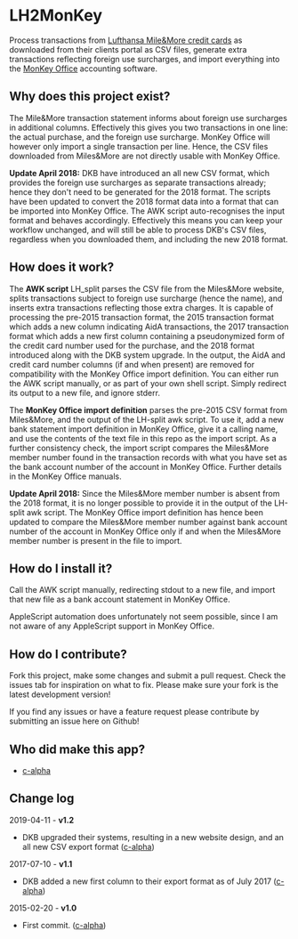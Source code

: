 LH2MonKey
=========

Process transactions from
[Lufthansa Mile&More credit cards](https://www.miles-and-more-kreditkarte.com)
as downloaded from their clients portal as CSV files, generate extra
transactions reflecting foreign use surcharges, and import everything
into the [MonKey Office](http://www.monkey-office.de) accounting
software.

Why does this project exist?
----------------------------

The Mile&More transaction statement informs about foreign use
surcharges in additional columns. Effectively this gives you two
transactions in one line: the actual purchase, and the foreign use
surcharge. MonKey Office will however only import a single transaction
per line. Hence, the CSV files downloaded from Miles&More are not
directly usable with MonKey Office.

**Update April 2018:** DKB have introduced an all new CSV format,
which provides the foreign use surcharges as separate transactions
already; hence they don't need to be generated for the 2018
format. The scripts have been updated to convert the 2018 format data
into a format that can be imported into MonKey Office. The AWK script
auto-recognises the input format and behaves accordingly. Effectively
this means you can keep your workflow unchanged, and will still be
able to process DKB's CSV files, regardless when you downloaded them,
and including the new 2018 format.

How does it work?
-----------------

The **AWK script** LH_split parses the CSV file from the Miles&More
website, splits transactions subject to foreign use surcharge (hence
the name), and inserts extra transactions reflecting those extra
charges. It is capable of processing the pre-2015 transaction format,
the 2015 transaction format which adds a new column indicating AidA
transactions, the 2017 transaction format which adds a new first
column containing a pseudonymized form of the credit card number used
for the purchase, and the 2018 format introduced along with the DKB
system upgrade. In the output, the AidA and credit card number columns
(if and when present) are removed for compatibility with the MonKey
Office import definition. You can either run the AWK script manually,
or as part of your own shell script. Simply redirect its output to a
new file, and ignore stderr.

The **MonKey Office import definition** parses the pre-2015 CSV format
from Miles&More, and the output of the LH-split awk script. To use it,
add a new bank statement import definition in MonKey Office, give it a
calling name, and use the contents of the text file in this repo as
the import script. As a further consistency check, the import script
compares the Miles&More member number found in the transaction records
with what you have set as the bank account number of the account in
MonKey Office. Further details in the MonKey Office manuals.

**Update April 2018:** Since the Miles&More member number is absent
from the 2018 format, it is no longer possible to provide it in the
output of the LH-split awk script. The MonKey Office import definition
has hence been updated to compare the Miles&More member number against
bank account number of the account in MonKey Office only if and when
the Miles&More member number is present in the file to import.

How do I install it?
--------------------

Call the AWK script manually, redirecting stdout to a new file, and
import that new file as a bank account statement in MonKey Office.

AppleScript automation does unfortunately not seem possible, since I
am not aware of any AppleScript support in MonKey Office.

How do I contribute?
--------------------

Fork this project, make some changes and submit a pull request. Check
the issues tab for inspiration on what to fix. Please make sure your
fork is the latest development version!

If you find any issues or have a feature request please contribute by
submitting an issue here on Github!

Who did make this app?
----------------------

* [c-alpha](https://github.com/c-alpha)

Change log
----------

2019-04-11 - **v1.2**

* DKB upgraded their systems, resulting in a new website design, and
  an all new CSV export format ([c-alpha](https://github.com/c-alpha))

2017-07-10 - **v1.1**

* DKB added a new first column to their export format as of July 2017 ([c-alpha](https://github.com/c-alpha))

2015-02-20 - **v1.0**

* First commit. ([c-alpha](https://github.com/c-alpha))
